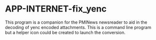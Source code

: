 APP-INTERNET-fix_yenc
=====================

This program is a companion for the PMINews newsreader to aid in the decoding of yenc encoded attachments.  This is a command line program but a helper icon could be created to launch the conversion.
